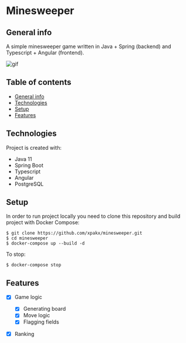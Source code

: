 # Minesweeper

## General info
A simple minesweeper game written in Java + Spring (backend) and Typescript + Angular (frontend).

![gif](readme_files/screen.gif)

## Table of contents
* [General info](#general-info)
* [Technologies](#technologies)
* [Setup](#setup)
* [Features](#features)

## Technologies
Project is created with:
* Java 11
* Spring Boot
* Typescript
* Angular
* PostgreSQL

## Setup
In order to run project locally you need to clone this repository and build project with Docker Compose:

```
$ git clone https://github.com/xpakx/minesweeper.git
$ cd minesweeper
$ docker-compose up --build -d
```

To stop:
```
$ docker-compose stop
```

## Features
- [x] Game logic
	- [x] Generating board
	- [x] Move logic
	- [x] Flagging fields
- [x] Ranking

